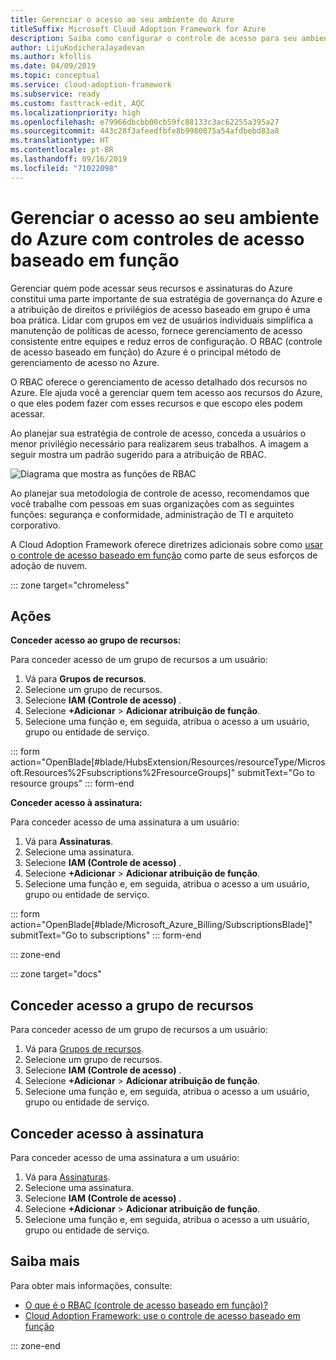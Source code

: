 ```yaml
---
title: Gerenciar o acesso ao seu ambiente do Azure
titleSuffix: Microsoft Cloud Adoption Framework for Azure
description: Saiba como configurar o controle de acesso para seu ambiente do Azure com o RBAC (controle de acesso baseado em função).
author: LijuKodicheraJayadevan
ms.author: kfollis
ms.date: 04/09/2019
ms.topic: conceptual
ms.service: cloud-adoption-framework
ms.subservice: ready
ms.custom: fasttrack-edit, AQC
ms.localizationpriority: high
ms.openlocfilehash: e79966dbcbb00cb59fc88133c3ac62255a395a27
ms.sourcegitcommit: 443c28f3afeedfbfe8b9980875a54afdbebd83a8
ms.translationtype: HT
ms.contentlocale: pt-BR
ms.lasthandoff: 09/16/2019
ms.locfileid: "71022098"
---
```

# <a name="manage-access-to-your-azure-environment-with-role-based-access-controls"></a>Gerenciar o acesso ao seu ambiente do Azure com controles de acesso baseado em função

Gerenciar quem pode acessar seus recursos e assinaturas do Azure constitui uma parte importante de sua estratégia de governança do Azure e a atribuição de direitos e privilégios de acesso baseado em grupo é uma boa prática. Lidar com grupos em vez de usuários individuais simplifica a manutenção de políticas de acesso, fornece gerenciamento de acesso consistente entre equipes e reduz erros de configuração. O RBAC (controle de acesso baseado em função) do Azure é o principal método de gerenciamento de acesso no Azure.

O RBAC oferece o gerenciamento de acesso detalhado dos recursos no Azure. Ele ajuda você a gerenciar quem tem acesso aos recursos do Azure, o que eles podem fazer com esses recursos e que escopo eles podem acessar.

Ao planejar sua estratégia de controle de acesso, conceda a usuários o menor privilégio necessário para realizarem seus trabalhos. A imagem a seguir mostra um padrão sugerido para a atribuição de RBAC.

![Diagrama que mostra as funções de RBAC](./media/manage-access/role-examples.png)

Ao planejar sua metodologia de controle de acesso, recomendamos que você trabalhe com pessoas em suas organizações com as seguintes funções: segurança e conformidade, administração de TI e arquiteto corporativo.

A Cloud Adoption Framework oferece diretrizes adicionais sobre como [usar o controle de acesso baseado em função](../azure-best-practices/roles.md) como parte de seus esforços de adoção de nuvem.

::: zone target="chromeless"

## <a name="actions"></a>Ações

**Conceder acesso ao grupo de recursos:**

Para conceder acesso de um grupo de recursos a um usuário:

1. Vá para **Grupos de recursos**.
1. Selecione um grupo de recursos.
1. Selecione **IAM (Controle de acesso)** .
1. Selecione **+Adicionar** > **Adicionar atribuição de função**.
1. Selecione uma função e, em seguida, atribua o acesso a um usuário, grupo ou entidade de serviço.

::: form action="OpenBlade[#blade/HubsExtension/Resources/resourceType/Microsoft.Resources%2Fsubscriptions%2FresourceGroups]" submitText="Go to resource groups" ::: form-end

**Conceder acesso à assinatura:**

Para conceder acesso de uma assinatura a um usuário:

1. Vá para **Assinaturas**.
1. Selecione uma assinatura.
1. Selecione **IAM (Controle de acesso)** .
1. Selecione **+Adicionar** > **Adicionar atribuição de função**.
1. Selecione uma função e, em seguida, atribua o acesso a um usuário, grupo ou entidade de serviço.

::: form action="OpenBlade[#blade/Microsoft_Azure_Billing/SubscriptionsBlade]" submitText="Go to subscriptions" ::: form-end

::: zone-end

::: zone target="docs"

## <a name="grant-resource-group-access"></a>Conceder acesso a grupo de recursos

Para conceder acesso de um grupo de recursos a um usuário:

1. Vá para [Grupos de recursos](https://portal.azure.com/#blade/HubsExtension/Resources/resourceType/Microsoft.Resources%2Fsubscriptions%2FresourceGroups).
1. Selecione um grupo de recursos.
1. Selecione **IAM (Controle de acesso)** .
1. Selecione **+Adicionar** > **Adicionar atribuição de função**.
1. Selecione uma função e, em seguida, atribua o acesso a um usuário, grupo ou entidade de serviço.

## <a name="grant-subscription-access"></a>Conceder acesso à assinatura

Para conceder acesso de uma assinatura a um usuário:

1. Vá para [Assinaturas](https://portal.azure.com/#blade/Microsoft_Azure_Billing/SubscriptionsBlade).
1. Selecione uma assinatura.
1. Selecione **IAM (Controle de acesso)** .
1. Selecione **+Adicionar** > **Adicionar atribuição de função**.
1. Selecione uma função e, em seguida, atribua o acesso a um usuário, grupo ou entidade de serviço.

## <a name="learn-more"></a>Saiba mais

Para obter mais informações, consulte:

- [O que é o RBAC (controle de acesso baseado em função)?](https://docs.microsoft.com/azure/role-based-access-control/overview)
- [Cloud Adoption Framework: use o controle de acesso baseado em função](../azure-best-practices/roles.md)

::: zone-end
